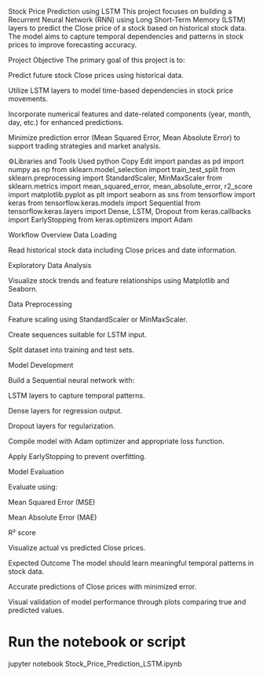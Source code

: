 Stock Price Prediction using LSTM
This project focuses on building a Recurrent Neural Network (RNN) using Long Short-Term Memory (LSTM) layers to predict the Close price of a stock based on historical stock data. The model aims to capture temporal dependencies and patterns in stock prices to improve forecasting accuracy.

Project Objective
The primary goal of this project is to:

Predict future stock Close prices using historical data.

Utilize LSTM layers to model time-based dependencies in stock price movements.

Incorporate numerical features and date-related components (year, month, day, etc.) for enhanced predictions.

Minimize prediction error (Mean Squared Error, Mean Absolute Error) to support trading strategies and market analysis.

⚙Libraries and Tools Used
python
Copy
Edit
import pandas as pd
import numpy as np
from sklearn.model_selection import train_test_split
from sklearn.preprocessing import StandardScaler, MinMaxScaler
from sklearn.metrics import mean_squared_error, mean_absolute_error, r2_score
import matplotlib.pyplot as plt
import seaborn as sns
from tensorflow import keras
from tensorflow.keras.models import Sequential
from tensorflow.keras.layers import Dense, LSTM, Dropout
from keras.callbacks import EarlyStopping
from keras.optimizers import Adam

Workflow Overview
Data Loading

Read historical stock data including Close prices and date information.

Exploratory Data Analysis

Visualize stock trends and feature relationships using Matplotlib and Seaborn.

Data Preprocessing

Feature scaling using StandardScaler or MinMaxScaler.

Create sequences suitable for LSTM input.

Split dataset into training and test sets.

Model Development

Build a Sequential neural network with:

LSTM layers to capture temporal patterns.

Dense layers for regression output.

Dropout layers for regularization.

Compile model with Adam optimizer and appropriate loss function.

Apply EarlyStopping to prevent overfitting.

Model Evaluation

Evaluate using:

Mean Squared Error (MSE)

Mean Absolute Error (MAE)

R² score

Visualize actual vs predicted Close prices.

Expected Outcome
The model should learn meaningful temporal patterns in stock data.

Accurate predictions of Close prices with minimized error.

Visual validation of model performance through plots comparing true and predicted values.



# Run the notebook or script
jupyter notebook Stock_Price_Prediction_LSTM.ipynb
